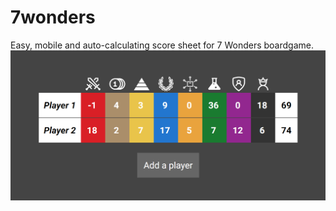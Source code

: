 # 7wonders
Easy, mobile and auto-calculating score sheet for 7 Wonders boardgame.
![](screenshot.png)
